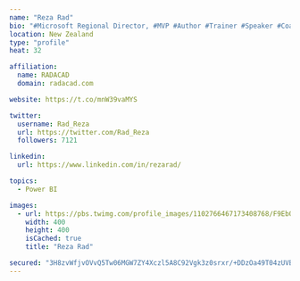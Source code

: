 ```yaml
---
name: "Reza Rad"
bio: "#Microsoft Regional Director, #MVP #Author #Trainer #Speaker #Coach #Consultant #PowerBI "
location: New Zealand
type: "profile"
heat: 32

affiliation:
  name: RADACAD
  domain: radacad.com

website: https://t.co/mnW39vaMYS

twitter:
  username: Rad_Reza
  url: https://twitter.com/Rad_Reza
  followers: 7121

linkedin:
  url: https://www.linkedin.com/in/rezarad/

topics:
  - Power BI

images:
  - url: https://pbs.twimg.com/profile_images/1102766467173408768/F9EbQENa_400x400.png
    width: 400
    height: 400
    isCached: true
    title: "Reza Rad"

secured: "3H8zvWfjvOVvQ5Tw06MGW7ZY4Xczl5A8C92Vgk3z0srxr/+DDzOa49T04zUVBoOgihq+i010TwI5ar0fHBXG9iUP2El+so6fGzuivy0zD1crHn3mBM1JDC5OcJZ7WC/GcDCVwjNtyLE0K52QtFSFR8rOqyCyF4r/oYcytGmMExlGLIwcJHlCqls2CdlmDvhJoc/HaSphjkE0DICqqMKEzrspZmiqS+aoqlyt4uhVAO7BuhpAWMamNY0mGj3/mYUifi+/aHm+dqlLVLnyjl6Ua7774Xzgt1N0WUaJb/qVASFtiyjiwVRKO6jm5mN6xTq2an8rrS1ycxM7neOWnvUhOOK5tph3uKPpVaLBJUOYcKu/ZxsqQ4ADW1oIMOAoghVEbyK9B403vQzrUlP/yDKT2xVDCNGuINN55j7Vnes6jxU=;CAOsn5epns/t/0F1w9Oczg=="
---
```


